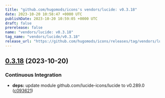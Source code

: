 ```yaml
---
title: "github.com/hugomods/icons's vendors/lucide: v0.3.18"
date: 2023-10-20 10:58:47 +0000 UTC
publishDate: 2023-10-20 10:59:05 +0000 UTC
draft: false
prerelease: false
name: "vendors/lucide: v0.3.18"
tag_name: "vendors/lucide/v0.3.18"
release_url: "https://github.com/hugomods/icons/releases/tag/vendors/lucide/v0.3.18"
---
```


## [0.3.18](https://github.com/hugomods/icons/compare/vendors/lucide/v0.3.17...vendors/lucide/v0.3.18) (2023-10-20)


### Continuous Integration

* **deps:** update module github.com/lucide-icons/lucide to v0.289.0 ([c093621](https://github.com/hugomods/icons/commit/c093621b3f3f2682c5256fd44322250e44b9d24d))
